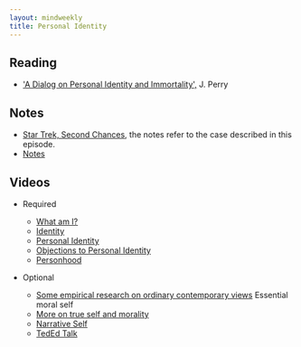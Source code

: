 ```yaml
---
layout: mindweekly
title: Personal Identity
---
```


## Reading
+ ['A Dialog on Personal Identity and Immortality',](Perry.pdf) J. Perry


## Notes 

+ [Star Trek, Second Chances](http://www.dailymotion.com/video/x53w3ti), the notes refer to the case described in this episode.
+ [Notes](notes)

## Videos
+ Required
	+ [What am I?](https://www.youtube.com/watch?v=oocunV4JX4w)
	+ [Identity](https://www.youtube.com/watch?v=-TFCMK4i2lo)
	+ [Personal Identity](https://www.youtube.com/watch?v=trqDnLNRuSc)
	+ [Objections to Personal Identity](https://www.youtube.com/watch?v=17WiQ_tNld4)
	+ [Personhood](https://www.youtube.com/watch?v=GxM9BZeRrUI)

+ Optional
	+ [Some empirical research on ordinary contemporary views](https://www.youtube.com/watch?v=b5kDRza-Xqs&list=PLtKNX4SfKpzWONjJBMV9qFvSN8zfFtraA) Essential moral self
	+ [More on true self and morality](https://www.youtube.com/watch?v=rMYdKz4xxMc&index=2&list=PLtKNX4SfKpzWONjJBMV9qFvSN8zfFtraA)
	+ [Narrative Self](https://www.youtube.com/watch?v=lcIqoN9oRgo&index=3&list=PLtKNX4SfKpzWONjJBMV9qFvSN8zfFtraA)
	+ [TedEd Talk](https://www.youtube.com/watch?v=UHwVyplU3Pg)

